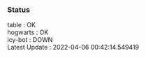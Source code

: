 ### Status


table : OK  
hogwarts : OK  
icy-bot : DOWN  
Latest Update : 2022-04-06 00:42:14.549419

